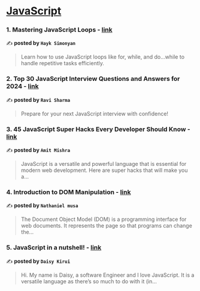 
<h1><a href=https://medium.com/tag/javascript-development/recommended target="_blank" rel="noopener noreferrer">JavaScript</a></h1>
<h3>1. Mastering JavaScript Loops - <a href="https://medium.com/javascript-in-plain-english/mastering-javascript-loops-d0f0599ac02c" target="_blank" rel="noopener noreferrer">link</a></h3>

✍️ **posted by `Hayk Simonyan`**

<blockquote>Learn how to use JavaScript loops like for, while, and do…while to handle repetitive tasks efficiently.</blockquote>

<h3>2. Top 30 JavaScript Interview Questions and Answers for 2024 - <a href="https://medium.com/@javascriptcentric/top-30-javascript-interview-questions-and-answers-for-2024-7f1e2d1d0638" target="_blank" rel="noopener noreferrer">link</a></h3>

✍️ **posted by `Ravi Sharma`**

<blockquote>Prepare for your next JavaScript interview with confidence!</blockquote>

<h3>3. 45 JavaScript Super Hacks Every Developer Should Know - <a href="https://medium.com/dev-genius/45-javascript-super-hacks-every-developer-should-know-92aecfb33ee8" target="_blank" rel="noopener noreferrer">link</a></h3>

✍️ **posted by `Amit Mishra`**

<blockquote>JavaScript is a versatile and powerful language that is essential for modern web development. Here are super hacks that will make you a…</blockquote>

<h3>4. Introduction to DOM Manipulation - <a href="https://medium.com/@nathanielmusa3/introduction-to-dom-manipulation-e0dcf58e77c1" target="_blank" rel="noopener noreferrer">link</a></h3>

✍️ **posted by `Nathaniel musa`**

<blockquote>The Document Object Model (DOM) is a programming interface for web documents. It represents the page so that programs can change the…</blockquote>

<h3>5. JavaScript in a nutshell! - <a href="https://medium.com/@daisykirui/javascript-in-a-nutshell-669dab5b6e78" target="_blank" rel="noopener noreferrer">link</a></h3>

✍️ **posted by `Daisy Kirui`**

<blockquote>Hi. My name is Daisy, a software Engineer and I love JavaScript. It is a versatile language as there’s so much to do with it (in…</blockquote>

